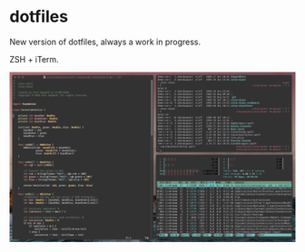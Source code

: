 # dotfiles

New version of dotfiles, always a work in progress.

ZSH + iTerm.

<p align="center">
  <img src="https://github.com/AlexJHayward/dotfiles/blob/master/Screenshot%202020-08-15%20at%2014.29.23.png" title="Screenshot of Terminal">
</p>
